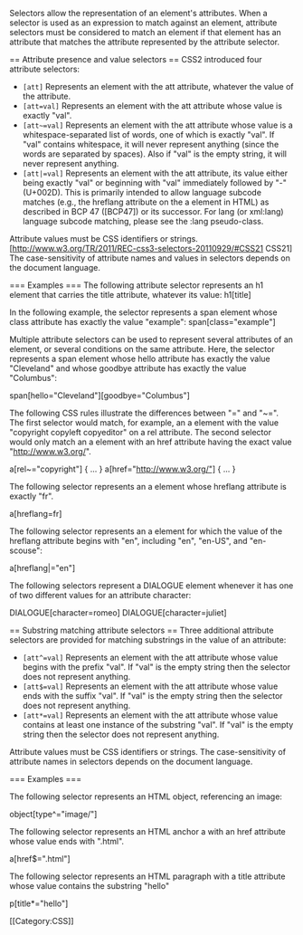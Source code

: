 Selectors allow the representation of an element's attributes. When a selector is used as an expression to match against an element, attribute selectors must be considered to match an element if that element has an attribute that matches the attribute represented by the attribute selector.

== Attribute presence and value selectors ==
CSS2 introduced four attribute selectors:

* <code>[att]</code> Represents an element with the att attribute, whatever the value of the attribute.  
* <code>[att=val]</code> Represents an element with the att attribute whose value is exactly "val". 
* <code>[att~=val]</code> Represents an element with the att attribute whose value is a whitespace-separated list of words, one of which is exactly "val". If "val" contains whitespace, it will never represent anything (since the words are separated by spaces). Also if "val" is the empty string, it will never represent anything.  
* <code>[att|=val]</code> Represents an element with the att attribute, its value either being exactly "val" or beginning with "val" immediately followed by "-" (U+002D). This is primarily intended to allow language subcode matches (e.g., the hreflang attribute on the a element in HTML) as described in BCP 47 ([BCP47]) or its successor. For lang (or xml:lang) language subcode matching, please see the :lang pseudo-class. 

Attribute values must be CSS identifiers or strings. [http://www.w3.org/TR/2011/REC-css3-selectors-20110929/#CSS21 CSS21] The case-sensitivity of attribute names and values in selectors depends on the document language.


=== Examples ===
The following attribute selector represents an h1 element that carries the title attribute, whatever its value:
<syntaxhighlight lang="css">h1[title]</syntaxhighlight>

In the following example, the selector represents a span element whose class attribute has exactly the value "example":
<syntaxhighlight lang="css">span[class="example"]</syntaxhighlight>

Multiple attribute selectors can be used to represent several attributes of an element, or several conditions on the same attribute. Here, the selector represents a span element whose hello attribute has exactly the value "Cleveland" and whose goodbye attribute has exactly the value "Columbus":

<syntaxhighlight lang="css">span[hello="Cleveland"][goodbye="Columbus"]</syntaxhighlight>

The following CSS rules illustrate the differences between "=" and "~=". The first selector would match, for example, an a element with the value "copyright copyleft copyeditor" on a rel attribute. The second selector would only match an a element with an href attribute having the exact value "http://www.w3.org/".

<syntaxhighlight lang="css">a[rel~="copyright"] { ... }
a[href="http://www.w3.org/"] { ... }</syntaxhighlight>

The following selector represents an a element whose hreflang attribute is exactly "fr".

<syntaxhighlight lang="css">a[hreflang=fr]</syntaxhighlight>

The following selector represents an a element for which the value of the hreflang attribute begins with "en", including "en", "en-US", and "en-scouse":

<syntaxhighlight lang="css">a[hreflang|="en"]</syntaxhighlight>

The following selectors represent a DIALOGUE element whenever it has one of two different values for an attribute character:

<syntaxhighlight lang="css">DIALOGUE[character=romeo]
DIALOGUE[character=juliet]</syntaxhighlight>


== Substring matching attribute selectors ==
Three additional attribute selectors are provided for matching substrings in the value of an attribute:

* <code>[att^=val]</code> Represents an element with the att attribute whose value begins with the prefix "val". If "val" is the empty string then the selector does not represent anything.  
* <code>[att$=val]</code> Represents an element with the att attribute whose value ends with the suffix "val". If "val" is the empty string then the selector does not represent anything.  
* <code>[att*=val]</code> Represents an element with the att attribute whose value contains at least one instance of the substring "val". If "val" is the empty string then the selector does not represent anything.

Attribute values must be CSS identifiers or strings. The case-sensitivity of attribute names in selectors depends on the document language.

=== Examples ===

The following selector represents an HTML object, referencing an image:

<syntaxhighlight lang="css">object[type^="image/"]</syntaxhighlight>

The following selector represents an HTML anchor a with an href attribute whose value ends with ".html".

<syntaxhighlight lang="css">a[href$=".html"]</syntaxhighlight>

The following selector represents an HTML paragraph with a title attribute whose value contains the substring "hello"

<syntaxhighlight lang="css">p[title*="hello"]</syntaxhighlight>

[[Category:CSS]]